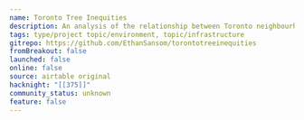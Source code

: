 ```yaml
---
name: Toronto Tree Inequities
description: An analysis of the relationship between Toronto neighbourhoods' street tree density, income, and visible minority population, utilizing spatial autoregression methods.
tags: type/project topic/environment, topic/infrastructure
gitrepo: https://github.com/EthanSansom/torontotreeinequities
fromBreakout: false
launched: false
online: false
source: airtable original
hacknight: "[[375]]"
community_status: unknown
feature: false
---
```

